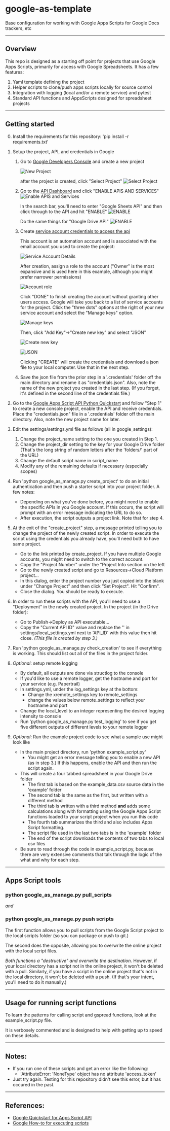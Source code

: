 # google-as-template
Base configuration for working with Google Apps Scripts for Google Docs trackers, etc

---
## Overview

This repo is designed as a starting off point for projects that use Google
Apps Scripts, primarily for access with Google Spreadsheets. It has a few
features:

1. Yaml template defining the project
2. Helper scripts to clone/push apps scripts locally for source control
3. Integration with logging (local and/or a remote service) and pytest
4. Standard API functions and AppsScripts designed for spreadsheet projects

---

## Getting started

0. Install the requirements for this repository: 'pip install -r requirements.txt'

1. Setup the project, API, and credentials in Google
   1. Go to [Google Developers Console](https://console.developers.google.com/projectcreate) and
      create a new project

      ![New Project](readme_pics/create_project.jpg)

      after the project is created, click "Select Project"
      ![Select Project](readme_pics/select_project.jpg)

   2. Go to the [API Dashboard](https://console.cloud.google.com/apis/dashboard) and click
      "ENABLE APIS AND SERVICES"
      ![Enable APIS and Services](readme_pics/enable_apis.jpg)

      In the search bar, you'll need to enter "Google Sheets API" and then click through to
      the API and hit "ENABLE"
      ![ENABLE](readme_pics/sheets_api.jpg)

      Do the same things for "Google Drive API"
      ![ENABLE](readme_pics/drive_api.jpg)

   3. Create [service account credentials to access the api](https://console.cloud.google.com/iam-admin/serviceaccounts/create)
      
      This account is an automation account and is associated with the email account you used
      to create the project:

      ![Service Account Details](readme_pics/service_account.jpg)

      After creation, assign a role to the account ("Owner" is the most expansive and is
      used here in this example, although you might prefer narrower permissions)
      
      ![Account role](readme_pics/account_role.jpg)

      Click "DONE" to finish creating the account without granting other users access.
      Google will take you back to a list of service accounts for the project. Click
      the "three dots" options at the right of your new service account and select the
      "Manage keys" option.

      ![Manage keys](readme_pics/manage_keys.jpg)

      Then, click "Add Key"->"Create new key" and select "JSON"

      ![Create new key](readme_pics/create_new_key.jpg)

      ![JSON](readme_pics/json.jpg)

      Clicking "CREATE" will create the credentials and download a json file to your local
      computer. Use that in the next step.

   4. Save the json file from the prior step in a '.credentials' folder off the main directory
      and rename it as "credentials.json". Also, note the name of the new project you created
      in the last step. (If you forget, it's defined in the second line of the credentials file.)

1. Go to the [Google Apps Script API Python Quickstart](https://developers.google.com/apps-script/api/quickstart/python)
   and follow "Step 1" to create a new console project, enable the API and
   receive credentials. Place the "credentials.json" file in a '.credentials'
   folder off the main directory. Also, note the new project name for later.

2. Edit the settings/settings.yml file as follows (all in google_settings):
   1. Change the project_name setting to the one you created in Step 1.
   2. Change the project_dir setting to the key for your Google Drive folder
      (That's the long string of random letters after the 'folders/' part of the URL)
   3. Change the default script name in script_name
   4. Modify any of the remaining defaults if necessary (especially scopes)

3. Run 'python google_as_manage.py create_project' to do an initial
   authentication and then push a starter script into your project folder.
   A few notes:
   - Depending on what you've done before, you might need to enable the
     specific APIs in you Google account. If this occurs, the script will
     prompt with an error message indicating the URL to do so.
   - After execution, the script outputs a project link. Note that for step 4.

4. At the exit of the "create_project" step, a message printed telling you
   to change the project of the newly created script. In order to execute the
   script using the credentials you already have, you'll need both to have same
   project.
   - Go to the link printed by create_project. If you have multiple Google
     accounts, you might need to switch to the correct account.
   - Copy the "Project Number" under the "Project Info section on the left
   - Go to the newly created script and go to Resources->Cloud Platform
     project...
   - In this dialog, enter the project number you just copied into the blank
     under "Change Project" and then click "Set Project". Hit "Confirm".
   - Close the dialog. You should be ready to execute.

5. In order to run these scripts with the API, you'll need to use a
   "Deployment" in the newly created project. In the project (in the Drive folder):
   - Go to Publish->Deploy as API executable...
   - Copy the "Current API ID" value and replace the '' in
     settings/local_settings.yml next to 'API_ID' with this value 
     then hit close. _(This file is created by step 3.)_

6. Run 'python google_as_manage.py check_creation' to see if everything is
   working. This should list out all of the files in the project folder.

7. _Optional_: setup remote logging
   - By default, all outputs are done via structlog to the console
   - If you'd like to use a remote logger, get the hostname and port for your
     service (e.g. Papertrail)
   - In settings.yml, under the log_settings key at the bottom:
     - Change the xremote_settings key to remote_settings
     - change the values below remote_settings to reflect your hostname and port
   - Change the local_level to an integer representing the desired logging intensity
     to console
   - Run 'python google_as_manage.py test_logging' to see if you get five different
     outputs of different levels to your remote logger

8. _Optional_: Run the example project code to see what a sample use might look like
   - In the main project directory, run 'python example_script.py'
     - You might get an error message telling you to enable a new API (as in step 3.)
       If this happens, enable the API and then run the script again.
   - This will create a four tabbed spreadsheet in your Google Drive folder
     - The first tab is based on the example_data.csv source data in the 'example' folder
     - The second tab is the same as the first, but written with a different method
     - The third tab is written with a third method __and__ adds some calculations
       along with formatting using the Google Apps Script functions loaded to your
       script project when you run this code
     - The fourth tab summarizes the third and also includes Apps Script formatting.
     - The script file used in the last two tabs is in the 'example' folder
     - The end of the script downloads the contents of two tabs to local csv files
   - Be sure to read through the code in example_script.py, because there are very
     extensive comments that talk through the logic of the what and why for each step.
---

## Apps Script tools

### python google_as_manage.py pull_scripts
_and_
### python google_as_manage.py push scripts

The first function allows you to pull scripts from the Google Script project
to the local scripts folder (so you can package or push to git.)

The second does the opposite, allowing you to overwrite the online project
with the local script files.

_Both functions a "destructive" and overwrite the destination._ However, if your
local directory has a script not in the online project, it won't be deleted with
a pull. Similarly, if you have a script in the online project that's not in the
local directory, it won't be deleted with a push. (If that's your intent, you'll
need to do it manually.)

---

## Usage for running script functions

To learn the patterns for calling script and gspread functions, look at the example_script.py file.

It is verbosely commented and is designed to help with getting up to speed on these details.

---

## Notes:

- If you run one of these scripts and get an error like the following:
  - 'AttributeError: 'NoneType' object has no attribute 'access_token'
- Just try again. Testing for this repository didn't see this error, but it
  has occured in the past.

---

## References:

- [Google Quickstart for Apps Script API](https://developers.google.com/apps-script/api/quickstart/python)
- [Google How-to for executing scripts](https://developers.google.com/apps-script/api/how-tos/execute)
